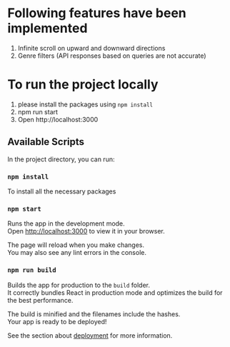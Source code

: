 # Following features have been implemented

1. Infinite scroll on upward and downward directions
2. Genre filters (API responses based on queries are not accurate)

# To run the project locally

1. please install the packages using `npm install`
2. npm run start
3. Open http://localhost:3000

## Available Scripts

In the project directory, you can run:

### `npm install`

To install all the necessary packages

### `npm start`

Runs the app in the development mode.\
Open [http://localhost:3000](http://localhost:3000) to view it in your browser.

The page will reload when you make changes.\
You may also see any lint errors in the console.

### `npm run build`

Builds the app for production to the `build` folder.\
It correctly bundles React in production mode and optimizes the build for the best performance.

The build is minified and the filenames include the hashes.\
Your app is ready to be deployed!

See the section about [deployment](https://facebook.github.io/create-react-app/docs/deployment) for more information.